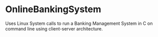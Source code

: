 # OnlineBankingSystem
Uses Linux System calls to run a Banking Management System in C on command line using client-server architecture.
